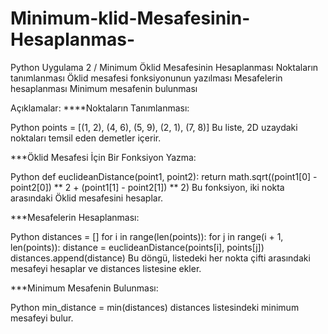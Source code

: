 # Minimum-klid-Mesafesinin-Hesaplanmas-
Python Uygulama 2 / Minimum Öklid Mesafesinin Hesaplanması
Noktaların tanımlanması
Öklid mesafesi fonksiyonunun yazılması
Mesafelerin hesaplanması
Minimum mesafenin bulunması


Açıklamalar:
****Noktaların Tanımlanması:

Python
points = [(1, 2), (4, 6), (5, 9), (2, 1), (7, 8)]
Bu liste, 2D uzaydaki noktaları temsil eden demetler içerir.

***Öklid Mesafesi İçin Bir Fonksiyon Yazma:

Python
def euclideanDistance(point1, point2):
    return math.sqrt((point1[0] - point2[0]) ** 2 + (point1[1] - point2[1]) ** 2)
Bu fonksiyon, iki nokta arasındaki Öklid mesafesini hesaplar.

***Mesafelerin Hesaplanması:

Python
distances = []
for i in range(len(points)):
    for j in range(i + 1, len(points)):
        distance = euclideanDistance(points[i], points[j])
        distances.append(distance)
Bu döngü, listedeki her nokta çifti arasındaki mesafeyi hesaplar ve distances listesine ekler.

***Minimum Mesafenin Bulunması:

Python
min_distance = min(distances)
distances listesindeki minimum mesafeyi bulur.
